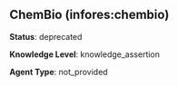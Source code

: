 [//]: # (DO NOT MANUALLY EDIT THIS FILE. IT IS GENERATED FROM A TEMPLATE.)

## ChemBio (infores:chembio)

**Status**: deprecated
  
**Knowledge Level**: knowledge_assertion
  
**Agent Type**: not_provided





